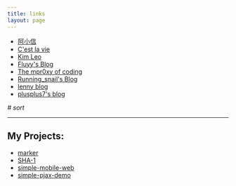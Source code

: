 ```yaml
---
title: links
layout: page
---
```


* <a href="http://ashin.sinaapp.com" target="_blank">阿小信</a>
* <a href="http://sikaco.sinaapp.com/" target="_blank">C'est la vie</a>
* <a href="http://kimleo.lofter.com/" target="_blank">Kim Leo</a>
* <a href="http://fluyy.net/" target="_blank">Fluyy's Blog</a>
* <a href="http://blog.mpr0xy.com/" target="_blank">The mpr0xy of coding</a>
* <a href="http://snailsky.me/" target="_blank">Running_snail's Blog</a>
* <a href="http://lenny.sinaapp.com/" target="_blank">lenny blog</a>
* <a href="http://plusplus7.com/" target="_blank">plusplus7's blog</a>

*# sort*

---

## My Projects:

* [marker](https://github.com/linkgod/marker)
* [SHA-1](https://github.com/linkgod/SHA-1)
* [simple-mobile-web](https://github.com/linkgod/simple-mobile-web)
* [simple-pjax-demo](https://github.com/linkgod/simple-pjax-demo)
